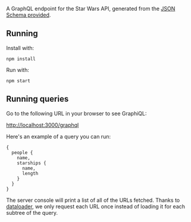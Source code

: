 A GraphQL endpoint for the Star Wars API, generated from the [JSON Schema
provided](http://swapi.co/documentation#schema).

## Running

Install with:

```
npm install
```

Run with:

```
npm start
```

## Running queries

Go to the following URL in your browser to see GraphiQL:

[http://localhost:3000/graphql](http://localhost:3000/graphql)

Here's an example of a query you can run:

```
{
  people {
    name,
    starships {
      name,
      length
    }
  }
}
```

The server console will print a list of all of the URLs fetched. Thanks to
[dataloader](https://github.com/facebook/dataloader), we only request each URL once instead of
loading it for each subtree of the query.
